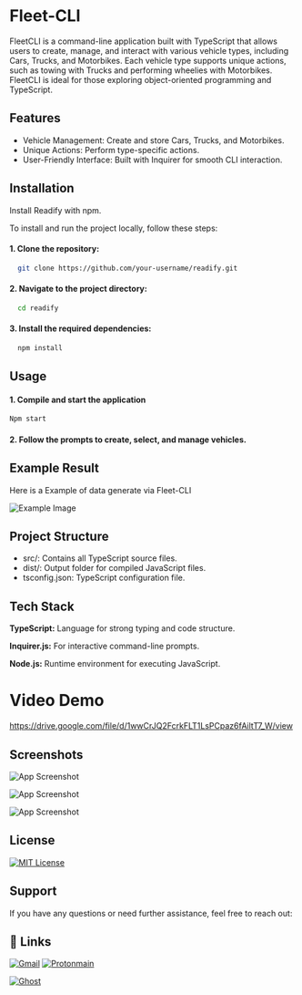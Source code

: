 # Fleet-CLI
FleetCLI is a command-line application built with TypeScript that allows users to create, manage, and interact with various vehicle types, including Cars, Trucks, and Motorbikes. Each vehicle type supports unique actions, such as towing with Trucks and performing wheelies with Motorbikes. FleetCLI is ideal for those exploring object-oriented programming and TypeScript.


## Features

- Vehicle Management: Create and store Cars, Trucks, and Motorbikes.
- Unique Actions: Perform type-specific actions.
- User-Friendly Interface: Built with Inquirer for smooth CLI interaction.


## Installation

Install Readify with npm.

To install and run the project locally, follow these steps:
 
 #### 1. Clone the repository:
```bash
  git clone https://github.com/your-username/readify.git
```
#### 2. Navigate to the project directory:
```bash
  cd readify
```
#### 3. Install the required dependencies:
```bash
  npm install
```
    
## Usage

#### 1. Compile and start the application

```javascript
Npm start
```
#### 2. Follow the prompts to create, select, and manage vehicles.



## Example Result

Here is a Example of data generate via Fleet-CLI

![Example Image](https://i.imgur.com/6z0I8ry.png)


## Project Structure
- src/: Contains all TypeScript source files.
- dist/: Output folder for compiled JavaScript files.
- tsconfig.json: TypeScript configuration file.
## Tech Stack

**TypeScript:** Language for strong typing and code structure.

**Inquirer.js:** For interactive command-line prompts.

**Node.js:** Runtime environment for executing JavaScript.



# Video Demo

https://drive.google.com/file/d/1wwCrJQ2FcrkFLT1LsPCpaz6fAiltT7_W/view


## Screenshots

![App Screenshot](https://i.imgur.com/HWE1r5S.png)

![App Screenshot](https://i.imgur.com/yXcLmsN.png)

![App Screenshot](https://i.imgur.com/izvKSlr.png)


## License


[![MIT License](https://img.shields.io/badge/License-MIT-green.svg)](https://choosealicense.com/licenses/mit/)




## Support

If you have any questions or need further assistance, feel free to reach out:


## 🔗 Links
[![Gmail](https://img.shields.io/badge/Gmail-D14836?style=for-the-badge&logo=gmail&logoColor=white)](https://gmail.com/westendcrew1982@gmail.com)
[![Protonmain](https://img.shields.io/badge/proton%20mail-6D4AFF?style=for-the-badge&logo=protonmail&logoColor=white)](https://protonmail.com/westendcrew1982@protonmail.com)

[![Ghost](https://img.shields.io/badge/Ghost-000?style=for-the-badge&logo=ghost&logoColor=yellow)](https://waleedzaryab.com)




